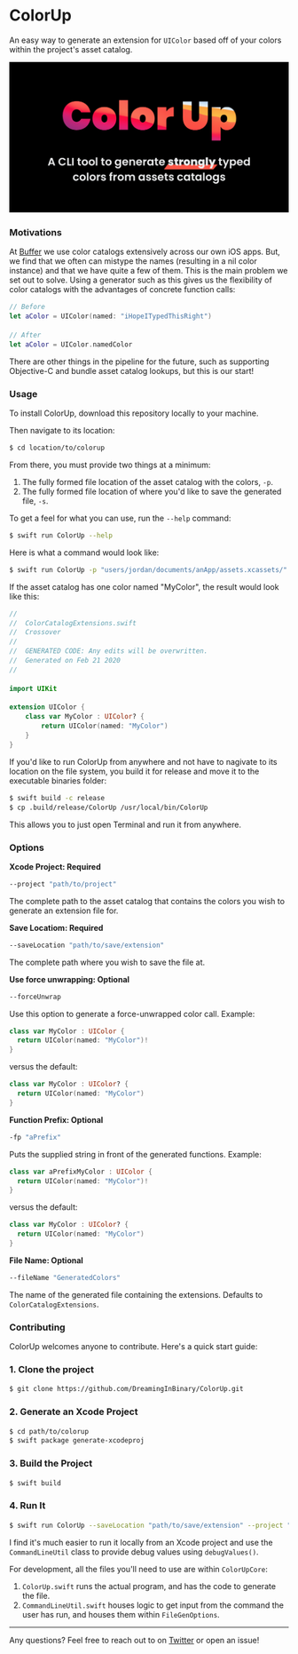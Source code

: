 # ColorUp
An easy way to generate an extension for `UIColor` based off of your colors within the project's asset catalog.

<p align="center">
  <img src="/hero.png?raw=true" alt="Header Image" />
</p>

### Motivations
At [Buffer](https://www.buffer.com) we use color catalogs extensively across our own iOS apps. But, we find that we often can mistype the names (resulting in a nil color instance) and that we have quite a few of them. This is the main problem we set out to solve. Using a generator such as this gives us the flexibility of color catalogs with the advantages of concrete function calls:

```swift
// Before
let aColor = UIColor(named: "iHopeITypedThisRight")

// After
let aColor = UIColor.namedColor
```

There are other things in the pipeline for the future, such as supporting Objective-C and bundle asset catalog lookups, but this is our start!

### Usage
To install ColorUp, download this repository locally to your machine.

Then navigate to its location:
```bash
$ cd location/to/colorup
```
From there, you must provide two things at a minimum:

1. The fully formed file location of the asset catalog with the colors, `-p`.
2. The fully formed file location of where you'd like to save the generated file, `-s`.

To get a feel for what you can use, run the `--help` command:
```bash
$ swift run ColorUp --help
```
Here is what a command would look like:
```bash
$ swift run ColorUp -p "users/jordan/documents/anApp/assets.xcassets/" -s "users/jordan/documents/anApp/extensions/"
```

If the asset catalog has one color named "MyColor", the result would look like this:
```swift
//
//  ColorCatalogExtensions.swift
//  Crossover
//
//  GENERATED CODE: Any edits will be overwritten.
//  Generated on Feb 21 2020
//

import UIKit

extension UIColor {    
    class var MyColor : UIColor? {
        return UIColor(named: "MyColor")
    }
}
```

If you'd like to run ColorUp from anywhere and not have to nagivate to its location on the file system, you build it for release and move it to the executable binaries folder:
```bash
$ swift build -c release
$ cp .build/release/ColorUp /usr/local/bin/ColorUp
```

This allows you to just open Terminal and run it from anywhere.
### Options

**Xcode Project: Required**
```bash
--project "path/to/project"
```
The complete path to the asset catalog that contains the colors you wish to generate an extension file for.

**Save Locatiom: Required**
```bash
--saveLocation "path/to/save/extension"
```
The complete path where you wish to save the file at.

**Use force unwrapping: Optional**
```bash
--forceUnwrap
```
Use this option to generate a force-unwrapped color call.
Example:
```swift
class var MyColor : UIColor {
  return UIColor(named: "MyColor")!
}
```
versus the default:
```swift
class var MyColor : UIColor? {
  return UIColor(named: "MyColor")
}
```

**Function Prefix: Optional**
```bash
-fp "aPrefix"
```
Puts the supplied string in front of the generated functions. 
Example:
```swift
class var aPrefixMyColor : UIColor {
  return UIColor(named: "MyColor")!
}
```
versus the default:
```swift
class var MyColor : UIColor? {
  return UIColor(named: "MyColor")
}
```

**File Name: Optional**
```bash
--fileName "GeneratedColors"
```
The name of the generated file containing the extensions. Defaults to `ColorCatalogExtensions`. 

### Contributing
ColorUp welcomes anyone to contribute. Here's a quick start guide:

### 1. Clone the project
```bash
$ git clone https://github.com/DreamingInBinary/ColorUp.git
```

### 2. Generate an Xcode Project
```bash
$ cd path/to/colorup
$ swift package generate-xcodeproj
```

### 3. Build the Project
```bash
$ swift build 
```

### 4. Run It
```bash
$ swift run ColorUp --saveLocation "path/to/save/extension" --project "path/to/project"
```

I find it's much easier to run it locally from an Xcode project and use the `CommandLineUtil` class to provide debug values using `debugValues()`.

For development, all the files you'll need to use are within `ColorUpCore`:
1. `ColorUp.swift` runs the actual program, and has the code to generate the file.
2. `CommandLineUtil.swift` houses logic to get input from the command the user has run, and houses them within `FileGenOptions`.

<hr />

Any questions? Feel free to reach out to on [Twitter](https://www.twitter.com/jordanmorgan10) or open an issue!
